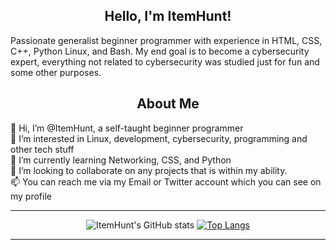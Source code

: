 <h2 align= "center"> Hello, I'm ItemHunt! </h2>

Passionate generalist beginner programmer with experience in HTML, CSS, C++, Python Linux, and Bash. My end goal is to become a cybersecurity expert, everything not related to cybersecurity was studied just for fun and some other purposes. 

<h2 align="center"> About Me </h2>

👋 Hi, I’m @ItemHunt, a self-taught beginner programmer <br>
👀 I’m interested in Linux, development, cybersecurity, programming and other tech stuff <br>
🌱 I’m currently learning Networking, CSS, and Python <br>
:mag_right: I’m looking to collaborate on  any projects that is within my ability. <br>
📫 You can reach me via my Email or Twitter account which you can see on my profile <br>

<div align="center">

--------

![ItemHunt's GitHub stats](https://github-readme-stats.vercel.app/api?username=ItemHunt&show_icons=true&theme=radical)
[![Top Langs](https://github-readme-stats.vercel.app/api/top-langs/?username=ItemHunt&layout=compact&theme=radical)](https://github.com/anuraghazra/github-readme-stats)

--------

  </div>


<!---
ItemHunt/ItemHunt is a ✨ special ✨ repository because its `README.md` (this file) appears on your GitHub profile.
You can click the Preview link to take a look at your changes.

Storage
[![Readme Card](https://github-readme-stats.vercel.app/api/pin/?username=ItemHunt&repo=Bash-Cheatsheet)](https://github.com/anuraghazra/github-readme-stats)
--->
